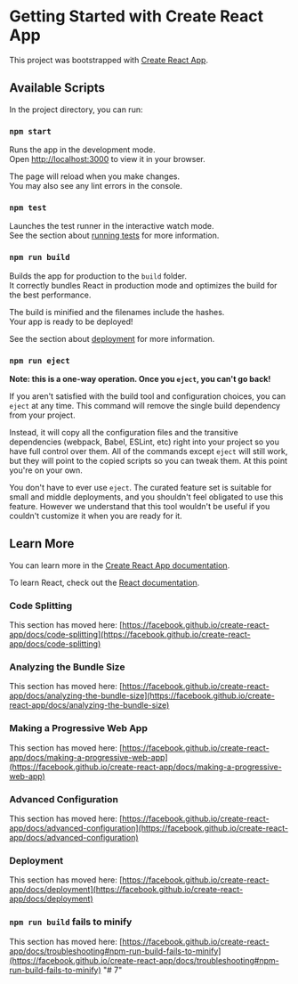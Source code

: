 # Getting Started with Create React App

This project was bootstrapped with [Create React App](https://github.com/facebook/create-react-app).

## Available Scripts

In the project directory, you can run:

### `npm start`

Runs the app in the development mode.\
Open [http://localhost:3000](http://localhost:3000) to view it in your browser.

The page will reload when you make changes.\
You may also see any lint errors in the console.

### `npm test`

Launches the test runner in the interactive watch mode.\
See the section about [running tests](https://facebook.github.io/create-react-app/docs/running-tests) for more information.

### `npm run build`

Builds the app for production to the `build` folder.\
It correctly bundles React in production mode and optimizes the build for the best performance.

The build is minified and the filenames include the hashes.\
Your app is ready to be deployed!

See the section about [deployment](https://facebook.github.io/create-react-app/docs/deployment) for more information.

### `npm run eject`

**Note: this is a one-way operation. Once you `eject`, you can't go back!**

If you aren't satisfied with the build tool and configuration choices, you can `eject` at any time. This command will remove the single build dependency from your project.

Instead, it will copy all the configuration files and the transitive dependencies (webpack, Babel, ESLint, etc) right into your project so you have full control over them. All of the commands except `eject` will still work, but they will point to the copied scripts so you can tweak them. At this point you're on your own.

You don't have to ever use `eject`. The curated feature set is suitable for small and middle deployments, and you shouldn't feel obligated to use this feature. However we understand that this tool wouldn't be useful if you couldn't customize it when you are ready for it.

## Learn More

You can learn more in the [Create React App documentation](https://facebook.github.io/create-react-app/docs/getting-started).

To learn React, check out the [React documentation](https://reactjs.org/).

### Code Splitting

This section has moved here: [https://facebook.github.io/create-react-app/docs/code-splitting](https://facebook.github.io/create-react-app/docs/code-splitting)

### Analyzing the Bundle Size

This section has moved here: [https://facebook.github.io/create-react-app/docs/analyzing-the-bundle-size](https://facebook.github.io/create-react-app/docs/analyzing-the-bundle-size)

### Making a Progressive Web App

This section has moved here: [https://facebook.github.io/create-react-app/docs/making-a-progressive-web-app](https://facebook.github.io/create-react-app/docs/making-a-progressive-web-app)

### Advanced Configuration

This section has moved here: [https://facebook.github.io/create-react-app/docs/advanced-configuration](https://facebook.github.io/create-react-app/docs/advanced-configuration)

### Deployment

This section has moved here: [https://facebook.github.io/create-react-app/docs/deployment](https://facebook.github.io/create-react-app/docs/deployment)

### `npm run build` fails to minify

This section has moved here: [https://facebook.github.io/create-react-app/docs/troubleshooting#npm-run-build-fails-to-minify](https://facebook.github.io/create-react-app/docs/troubleshooting#npm-run-build-fails-to-minify)
"# 7" 
